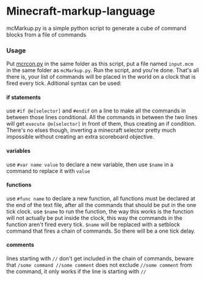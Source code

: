 # Minecraft-markup-language
mcMarkup.py is a simple python script to generate a cube of command blocks from a file of commands

### Usage ###
Put [mcrcon.py](https://github.com/barneygale/MCRcon) in the same folder as this script, put a file named `input.mcm` in the same folder as `mcMarkup.py`. Run the script, and you're done.
That's all there is, your list of commands will be placed in the world on a clock that is fired every tick.
Aditional syntax can be used:

#### if statements ####
use `#if @e[selector]` and `#endif` on a line to make all the commands in between those lines conditional.
All the commands in between the two lines will get `execute @e[selector]` in front of them, thus creating an if condition.
There's no elses though, inverting a minecraft selector pretty much impossible without creating an extra scoreboard objective.

#### variables ####
use `#var name value` to declare a new variable, then use `$name` in a command to replace it with `value`

#### functions ####
use `#func name` to declare a new function, all functions must be declared at the end of the text file, after all the commands that should be put in the one tick clock.
use `$name` to run the function, the way this works is the function will not actually be put inside the clock, this way the commands in the function aren't fired every tick. `$name` will be replaced with a setblock command that fires a chain of commands. So there will be a one tick delay.

#### comments ####
lines starting with `//` don't get included in the chain of commands, beware that `/some command //some comment` does not exclude `//some comment` from the command, it only works if the line is starting with `//`